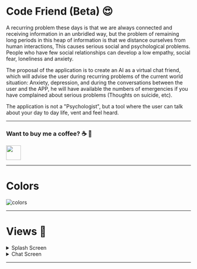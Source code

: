 # Code Friend (Beta) 😍
A recurring problem these days is that we are always connected and
receiving information in an unbridled way, but the problem of remaining long
periods in this heap of information is that we distance ourselves from human interactions,
This causes serious social and psychological problems.
People who have few social relationships can develop a low empathy,
social fear, loneliness and anxiety.

The proposal of the application is to create an AI as a virtual chat friend, which will advise the
user during recurring problems of the current world situation: Anxiety, depression, and
during the conversations between the user and the APP, he will have available the numbers of
emergencies if you have complained about serious problems (Thoughts on
suicide, etc).

The application is not a "Psychologist", but a tool where the user can
talk about your day to day life, vent and feel heard.

---

 ### Want to buy me a coffee? :coffee: :money_with_wings:
 <a target="_blank" href="https://donorbox.org/buy-me-a-coffee-21?default_interval=o"><img src="https://i1.wp.com/www.kitsilano.ca/wp-content/uploads/2020/04/kofi.png?ssl=1" height="40"/></a>
 
---

# Colors

![colors](https://user-images.githubusercontent.com/37451620/91059356-fbac0f80-e5ff-11ea-9450-ad51e3289157.JPG)

---

# Views 📱

<details>
<summary>Splash Screen</summary>
<br>
<img src="https://user-images.githubusercontent.com/37451620/91050715-6f94ea80-e5f5-11ea-9c1b-6ebbc0a76182.png"  height="500" />
<br>
</details>


<details>
<summary>Chat Screen</summary>
<br>
<img src="https://user-images.githubusercontent.com/37451620/91050719-70c61780-e5f5-11ea-8277-eb194e58af26.png" height="500" />
<br>
</details>

---
